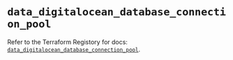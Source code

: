 # `data_digitalocean_database_connection_pool`

Refer to the Terraform Registory for docs: [`data_digitalocean_database_connection_pool`](https://registry.terraform.io/providers/digitalocean/digitalocean/2.34.1/docs/data-sources/database_connection_pool).
